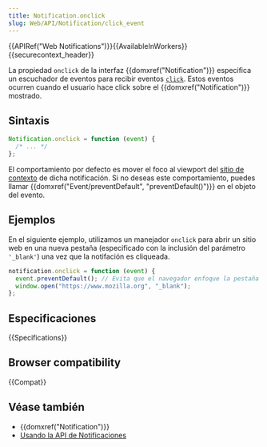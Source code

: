```yaml
---
title: Notification.onclick
slug: Web/API/Notification/click_event
---
```


{{APIRef("Web Notifications")}}{{AvailableInWorkers}}{{securecontext_header}}

La propiedad `onclick` de la interfaz {{domxref("Notification")}} especifica un escuchador de eventos para recibir eventos [`click`](/es/docs/Web/Reference/Events/click). Estos eventos ocurren cuando el usuario hace click sobre el {{domxref("Notification")}} mostrado.

## Sintaxis

```js
Notification.onclick = function (event) {
  /* ... */
};
```

El comportamiento por defecto es mover el foco al viewport del [sitio de contexto](https://html.spec.whatwg.org/multipage/browsers.html#browsing-context) de dicha notificación. Si no deseas este comportamiento, puedes llamar {{domxref("Event/preventDefault",
  "preventDefault()")}} en el objeto del evento.

## Ejemplos

En el siguiente ejemplo, utilizamos un manejador `onclick` para abrir un sitio web en una nueva pestaña (especificado con la inclusión del parámetro `'_blank'`) una vez que la notifación es cliqueada.

```js
notification.onclick = function (event) {
  event.preventDefault(); // Evita que el navegador enfoque la pestaña del Notification
  window.open("https://www.mozilla.org", "_blank");
};
```

## Especificaciones

{{Specifications}}

## Browser compatibility

{{Compat}}

## Véase también

- {{domxref("Notification")}}
- [Usando la API de Notificaciones](/es/docs/Web/API/Notifications_API/Using_the_Notifications_API)
